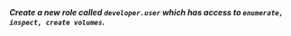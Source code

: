 </br>

##### Create a new role called `developer.user` which has access to `enumerate, inspect, create volumes`.
